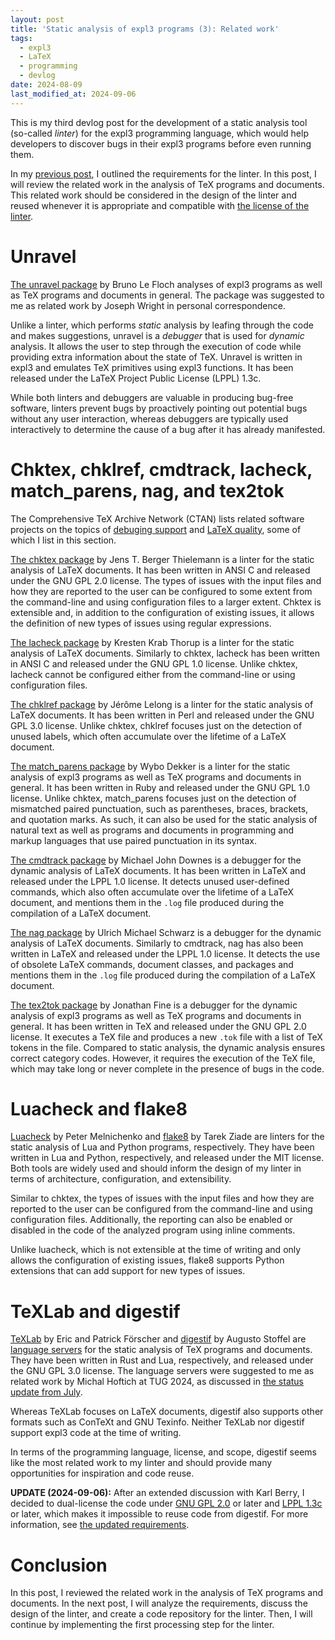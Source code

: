 ```yaml
---
layout: post
title: 'Static analysis of expl3 programs (3): Related work'
tags:
  - expl3
  - LaTeX
  - programming
  - devlog
date: 2024-08-09
last_modified_at: 2024-09-06
---
```


This is my third devlog post for the development of a static analysis tool (so-called *linter*) for the expl3 programming language, which would help developers to discover bugs in their expl3 programs before even running them.

In my [previous post][1], I outlined the requirements for the linter. In this post, I will review the related work in the analysis of TeX programs and documents. This related work should be considered in the design of the linter and reused whenever it is appropriate and compatible with [the license of the linter][2].

# Unravel

[The unravel package][11] by Bruno Le Floch analyses of expl3 programs as well as TeX programs and documents in general. The package was suggested to me as related work by Joseph Wright in personal correspondence.

Unlike a linter, which performs _static_ analysis by leafing through the code and makes suggestions, unravel is a _debugger_ that is used for _dynamic_ analysis. It allows the user to step through the execution of code while providing extra information about the state of TeX. Unravel is written in expl3 and emulates TeX primitives using expl3 functions. It has been released under the LaTeX Project Public License (LPPL) 1.3c.

While both linters and debuggers are valuable in producing bug-free software, linters prevent bugs by proactively pointing out potential bugs without any user interaction, whereas debuggers are typically used interactively to determine the cause of a bug after it has already manifested.

# Chktex, chklref, cmdtrack, lacheck, match_parens, nag, and tex2tok

The Comprehensive TeX Archive Network (CTAN) lists related software projects on the topics of [debuging support][12] and [LaTeX quality][13], some of which I list in this section.

[The chktex package][14] by Jens T. Berger Thielemann is a linter for the static analysis of LaTeX documents. It has been written in ANSI C and released under the GNU GPL 2.0 license. The types of issues with the input files and how they are reported to the user can be configured to some extent from the command-line and using configuration files to a larger extent. Chktex is extensible and, in addition to the configuration of existing issues, it allows the definition of new types of issues using regular expressions.

[The lacheck package][17] by Kresten Krab Thorup is a linter for the static analysis of LaTeX documents. Similarly to chktex, lacheck has been written in ANSI C and released under the GNU GPL 1.0 license. Unlike chktex, lacheck cannot be configured either from the command-line or using configuration files.

[The chklref package][15] by Jérôme Lelong is a linter for the static analysis of LaTeX documents. It has been written in Perl and released under the GNU GPL 3.0 license. Unlike chktex, chklref focuses just on the detection of unused labels, which often accumulate over the lifetime of a LaTeX document.

[The match_parens package][18] by Wybo Dekker is a linter for the static analysis of expl3 programs as well as TeX programs and documents in general. It has been written in Ruby and released under the GNU GPL 1.0 license. Unlike chktex, match_parens focuses just on the detection of mismatched paired punctuation, such as parentheses, braces, brackets, and quotation marks. As such, it can also be used for the static analysis of natural text as well as programs and documents in programming and markup languages that use paired punctuation in its syntax.

[The cmdtrack package][16] by Michael John Downes is a debugger for the dynamic analysis of LaTeX documents. It has been written in LaTeX and released under the LPPL 1.0 license. It detects unused user-defined commands, which also often accumulate over the lifetime of a LaTeX document, and mentions them in the `.log` file produced during the compilation of a LaTeX document.

[The nag package][19] by Ulrich Michael Schwarz is a debugger for the dynamic analysis of LaTeX documents. Similarly to cmdtrack, nag has also been written in LaTeX and released under the LPPL 1.0 license. It detects the use of obsolete LaTeX commands, document classes, and packages and mentions them in the `.log` file produced during the compilation of a LaTeX document.

[The tex2tok package][20] by Jonathan Fine is a debugger for the dynamic analysis of expl3 programs as well as TeX programs and documents in general. It has been written in TeX and released under the GNU GPL 2.0 license. It executes a TeX file and produces a new `.tok` file with a list of TeX tokens in the file. Compared to static analysis, the dynamic analysis ensures correct category codes. However, it requires the execution of the TeX file, which may take long or never complete in the presence of bugs in the code.

# Luacheck and flake8

[Luacheck][21] by Peter Melnichenko and [flake8][22] by Tarek Ziade are linters for the static analysis of Lua and Python programs, respectively. They have been written in Lua and Python, respectively, and released under the MIT license. Both tools are widely used and should inform the design of my linter in terms of architecture, configuration, and extensibility.

Similar to chktex, the types of issues with the input files and how they are reported to the user can be configured from the command-line and using configuration files. Additionally, the reporting can also be enabled or disabled in the code of the analyzed program using inline comments.

Unlike luacheck, which is not extensible at the time of writing and only allows the configuration of existing issues, flake8 supports Python extensions that can add support for new types of issues.

# TeXLab and digestif

[TeXLab][23] by Eric and Patrick Förscher and [digestif][24] by Augusto Stoffel are [language servers][6] for the static analysis of TeX programs and documents. They have been written in Rust and Lua, respectively, and released under the GNU GPL 3.0 license.  The language servers were suggested to me as related work by Michal Hoftich at TUG 2024, as discussed in [the status update from July][5].

Whereas TeXLab focuses on LaTeX documents, digestif also supports other formats such as ConTeXt and GNU Texinfo. Neither TeXLab nor digestif support expl3 code at the time of writing.

In terms of the programming language, license, and scope, digestif seems like the most related work to my linter and should provide many opportunities for inspiration and code reuse.

**UPDATE (2024-09-06):** After an extended discussion with Karl Berry, I
decided to dual-license the code under [GNU GPL 2.0][25] or later and [LPPL
1.3c][26] or later, which makes it impossible to reuse code from digestif. For
more information, see [the updated requirements][2].

# Conclusion

In this post, I reviewed the related work in the analysis of TeX programs and documents. In the next post, I will analyze the requirements, discuss the design of the linter, and create a code repository for the linter. Then, I will continue by implementing the first processing step for the linter.

 [1]: /Expl3-Linter-2
 [2]: /Expl3-Linter-2#license-terms
 [5]: /Expl3-Linter-2.5
 [6]: https://microsoft.github.io/language-server-protocol/
 [11]: https://ctan.org/pkg/unravel
 [12]: https://ctan.org/topic/debug-supp
 [13]: https://ctan.org/topic/latex-qual
 [14]: https://ctan.org/pkg/chktex
 [15]: https://ctan.org/pkg/chklref
 [16]: https://ctan.org/pkg/cmdtrack
 [17]: https://ctan.org/pkg/lacheck
 [18]: https://ctan.org/pkg/match_parens
 [19]: https://ctan.org/pkg/nag
 [20]: https://ctan.org/pkg/tex2tok
 [21]: https://github.com/mpeterv/luacheck
 [22]: https://github.com/pycqa/flake8
 [23]: https://ctan.org/pkg/texlab
 [24]: https://ctan.org/pkg/digestif
 [25]: https://www.gnu.org/licenses/old-licenses/gpl-2.0.html
 [26]: https://www.latex-project.org/lppl/lppl-1-3c/
